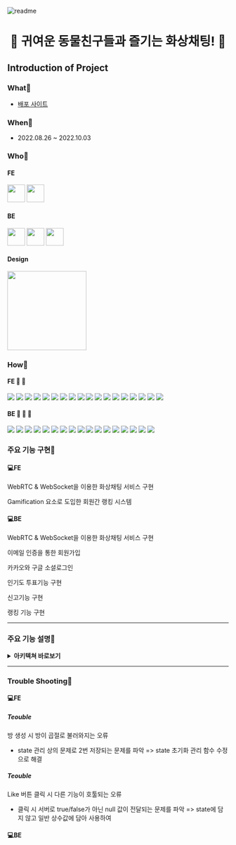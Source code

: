 ![readme](https://user-images.githubusercontent.com/103446802/193404269-46b95337-a95d-4120-9b4a-d6cf9034998b.jpg)


<h1 style="text-align: center;">🌿 귀여운 동물친구들과 즐기는 화상채팅! 🌿</h1>


## Introduction of Project
### What📍
- [배포 사이트](https://withtopia.shop)

### When📍
- 2022.08.26 ~ 2022.10.03

### Who📍

#### FE
 <a href="https://github.com/hyunwung" target="_blank"><img height="40"  src="https://img.shields.io/static/v1?label=React&message=서현웅🍎 &color=61dafb&style=for-the-badge&>"/></a>
 <a href="https://github.com/Kim-wonder" target="_blank"><img height="40"  src="https://img.shields.io/static/v1?label=React&message=김혜진🥑 &color=61dafb&style=for-the-badge&>"/></a>
 
 #### BE
 <a href="https://github.com/ckstn0225" target="_blank"><img height="40"  src="https://img.shields.io/static/v1?label=Spring&message=조원영🍋 &color=08CE5D&style=for-the-badge&>"/></a>
 <a href="https://github.com/neya0" target="_blank"><img height="40"  src="https://img.shields.io/static/v1?label=Spring&message=강지성🍊 &color=08CE5D&style=for-the-badge&>"/></a>
 <a href="https://github.com/picjoy" target="_blank"><img height="40"  src="https://img.shields.io/static/v1?label=Spring&message=강지영🍒 &color=08CE5D&style=for-the-badge&>"/></a>

#### Design 
<img width="180"  src="https://img.shields.io/static/v1?label=Design&message=정지현🥦 &color=FF7F50&style=for-the-badge&>"/></a>
<br />

### How📍
#### **FE 🍎 🍇**
<p>
  <img src="https://img.shields.io/badge/JavaScript-F7DF1E?style=for-the-badge&logo=JavaScript&logoColor=black">
  <img src="https://img.shields.io/badge/React-61DAFB?style=for-the-badge&logo=React&logoColor=black">
  <img src="https://img.shields.io/badge/Create React App-09D3AC?style=for-the-badge&logo=Create React App&logoColor=black">
  <img src="https://img.shields.io/badge/Redux-764ABC?style=for-the-badge&logo=Redux&logoColor=white">
  <img src="https://img.shields.io/badge/Axios-5A29E4?style=for-the-badge&logo=Axios&logoColor=white">
  <img src="https://img.shields.io/badge/React Router-CA4245?style=for-the-badge&logo=React Router&logoColor=white">
  <img src="https://img.shields.io/badge/Yarn-2C8EBB?style=for-the-badge&logo=Yarn&logoColor=white">
  <img src="https://img.shields.io/badge/HTTPS-8BFCAB?style=for-the-badge&logo=HTTPS&logoColor=white">
  <img src="https://img.shields.io/badge/SASS-DB7093?style=for-the-badge&logo=SASS&logoColor=white">
  <img src="https://img.shields.io/badge/Visual Studio Code-007ACC?style=for-the-badge&logo=Visual Studio Code&logoColor=white">
  <img src="https://img.shields.io/badge/GitHub-121212?style=for-the-badge&logo=GitHub&logoColor=white">
  <img src="https://img.shields.io/badge/Figma-F24E1E?style=for-the-badge&logo=Figma&logoColor=white">
  <img src="https://img.shields.io/badge/Amazon S3-569A31?style=for-the-badge&logo=Amazon S3&logoColor=white">
  <img src="https://img.shields.io/badge/Cloud Front-FDC520?style=for-the-badge&logo=Cloud Front&logoColor=white">
  <img src="https://img.shields.io/badge/WebRTC-3F7CF6?style=for-the-badge&logo=WebRTC&logoColor=white">
  <img src="https://img.shields.io/badge/OPEN Vidu-3EF1AC?style=for-the-badge&logo=OPEN Vidu&logoColor=white">
  <img src="https://img.shields.io/badge/STOMP-313131?style=for-the-badge&logo=STOMP&logoColor=white">
  <img src="https://img.shields.io/badge/SockJS-313131?style=for-the-badge&logo=SockJS&logoColor=white">
</p>

#### **BE 🍋 🍊 🍒**
<p>
  <img src="https://img.shields.io/badge/Spring-A5E882?style=for-the-badge&logo=Spring&logoColor=black">
  <img src="https://img.shields.io/badge/Docker-76CBFD?style=for-the-badge&logo=Docker&logoColor=black">
  <img src="https://img.shields.io/badge/Intelli J-FA2C48?style=for-the-badge&logo=IntelliJS&logoColor=white">
  <img src="https://img.shields.io/badge/Amazon EC2-FDC959?style=for-the-badge&logo=Amazon EC2&logoColor=black">
  <img src="https://img.shields.io/badge/Amazon S3-569A31?style=for-the-badge&logo=Amazon S3&logoColor=white">
  <img src="https://img.shields.io/badge/Amazon RDS-547CFA?style=for-the-badge&logo=Amazon RDS&logoColor=white">
  <img src="https://img.shields.io/badge/Amazon ROUTER 53-FDD485?style=for-the-badge&logo=ROUTER 53r&logoColor=black">
  <img src="https://img.shields.io/badge/My SQL-FBBB5B?style=for-the-badge&logo=My SQL&logoColor=black">
  <img src="https://img.shields.io/badge/HTTPS-8BFCAB?style=for-the-badge&logo=HTTPS&logoColor=white">
  <img src="https://img.shields.io/badge/GitHub-121212?style=for-the-badge&logo=GitHub&logoColor=white">
  <img src="https://img.shields.io/badge/Git Action-0E0E0E?style=for-the-badge&logo=Git Action&logoColor=white">
  <img src="https://img.shields.io/badge/KURENTO-ECF79C?style=for-the-badge&logo=KURENTO&logoColor=black">
  <img src="https://img.shields.io/badge/Redis-F14C2E?style=for-the-badge&logo=Redis&logoColor=white">
  <img src="https://img.shields.io/badge/WebRTC-3F7CF6?style=for-the-badge&logo=WebRTC&logoColor=white">
  <img src="https://img.shields.io/badge/OPEN Vidu-3EF1AC?style=for-the-badge&logo=OPEN Vidu&logoColor=white">
  <img src="https://img.shields.io/badge/NGINX-19D982?style=for-the-badge&logo=NGINX&logoColor=black">
 <img src="https://img.shields.io/badge/AMAZON AWS-e61919?style=for-the-badge&logo=AMAZON AWS&logoColor=black">
</p>


### 주요 기능 구현📍
#### 💻**FE**

 WebRTC & WebSocket을 이용한 화상채팅 서비스 구현

 Gamification 요소로 도입한 회원간 랭킹 시스템


#### 💻**BE**

 WebRTC & WebSocket을 이용한 화상채팅 서비스 구현
 
 이메일 인증을 통한 회원가입
 
 카카오와 구글 소셜로그인
 
 인기도 투표기능 구현 
 
 신고기능 구현
 
 랭킹 기능 구현
 

-----

### 주요 기능 설명📍
<details>
<summary> <b>아키텍쳐 바로보기</b> </summary>
    <img src="https://user-images.githubusercontent.com/103446802/194292784-61fc0f1c-7552-4f48-a2af-487fdfd70f90.jpeg"> 
</details>

----

### Trouble Shooting📍
#### 💻**FE**

##### Teouble
방 생성 시 방이 곱절로 불러와지는 오류
- state 관리 상의 문제로 2번 저장되는 문제를 파악 => state 초기화 관리 함수 수정으로 해결

##### Teouble
Like 버튼 클릭 시 다른 기능이 호툴되는 오류
- 클릭 시 서버로 true/false가 아닌 null 값이 전달되는 문제를 파악 => state에 담지 않고 일반 상수값에 담아 사용하여 

#### 💻**BE** 



